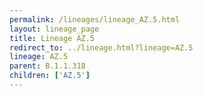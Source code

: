 ```yaml
---
permalink: /lineages/lineage_AZ.5.html
layout: lineage_page
title: Lineage AZ.5
redirect_to: ../lineage.html?lineage=AZ.5
lineage: AZ.5
parent: B.1.1.318
children: ['AZ.5']
---
```

